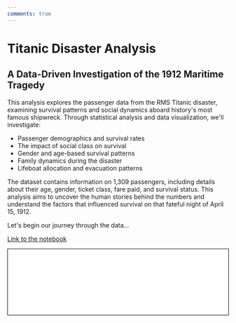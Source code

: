 ```yaml
---
comments: true
---
```

# Titanic Disaster Analysis
## A Data-Driven Investigation of the 1912 Maritime Tragedy

This analysis explores the passenger data from the RMS Titanic disaster, examining survival patterns and social dynamics aboard history's most famous shipwreck. Through statistical analysis and data visualization, we'll investigate:

- Passenger demographics and survival rates
- The impact of social class on survival
- Gender and age-based survival patterns
- Family dynamics during the disaster
- Lifeboat allocation and evacuation patterns

The dataset contains information on 1,309 passengers, including details about their age, gender, ticket class, fare paid, and survival status. This analysis aims to uncover the human stories behind the numbers and understand the factors that influenced survival on that fateful night of April 15, 1912.

Let's begin our journey through the data...

<a href="titanic_en.ipynb" class="md-button md-button--primary"> Link to the notebook</a>

<iframe
    id="content"
    src="titanic_en_as_report.html"
    width="100%"
    style="border: 1px solid black;overflow: hidden;">
</iframe>
<script>
function resizeIframeToContent(iframe) {
    const newHeight = iframe.contentWindow.document.documentElement.scrollHeight + 50;
    iframe.style.height = newHeight + 'px';
    iframe.contentDocument.body.style.overflow = 'hidden';
}
window.addEventListener('load', function() {
    const iframe = document.getElementById('content');
    resizeIframeToContent(iframe);
});
window.addEventListener('resize', function() {
    const iframe = document.getElementById('content');
    resizeIframeToContent(iframe);
});
</script>